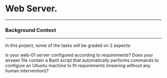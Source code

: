 # Web Server.
---
### Background Context
---
In this project, some of the tasks will be graded on 2 aspects:

Is your web-01 server configured according to requirements?
Does your answer file contain a Bash script that automatically performs commands to configure an Ubuntu machine to fit requirements (meaning without any human intervention)?

